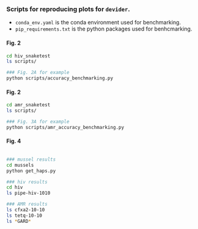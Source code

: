 ### Scripts for reproducing plots for `devider`.

* `conda_env.yaml` is the conda environment used for benchmarking.
* `pip_requirements.txt` is the python packages used for benhcmarking.

#### Fig. 2

```sh
cd hiv_snaketest
ls scripts/

### Fig. 2A for example
python scripts/accuracy_benchmarking.py
```

#### Fig. 2
```sh
cd amr_snaketest
ls scripts/

### Fig. 3A for example
python scripts/amr_accuracy_benchmarking.py
```

#### Fig. 4

```sh

### mussel results
cd mussels
python get_haps.py

### hiv results
cd hiv
ls pipe-hiv-1010

### AMR results
ls cfxa2-10-10
ls tetq-10-10
ls *GARD*
